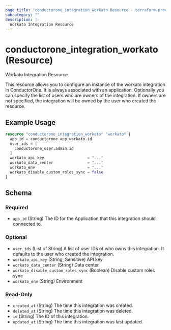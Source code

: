 ```yaml
---
page_title: "conductorone_integration_workato Resource - terraform-provider-conductorone"
subcategory: ""
description: |-
  Workato Integration Resource
---
```


# conductorone_integration_workato (Resource)

Workato Integration Resource

This resource allows you to configure an instance of the workato integration in ConductorOne.
It is always associated with an application. Optionally you can specify the list of users who are owners of the integration.
If owners are not specified, the integration will be owned by the user who created the resource.

## Example Usage

```terraform
resource "conductorone_integration_workato" "workato" {
  app_id = conductorone_app.workato.id
  user_ids = [
    conductorone_user.admin.id
  ]
  workato_api_key                   = "..."
  workato_data_center               = "..."
  workato_env                       = "..."
  workato_disable_custom_roles_sync = false
}
```

<!-- schema generated by tfplugindocs -->
## Schema

### Required

- `app_id` (String) The ID for the Application that this integration should connected to.

### Optional

- `user_ids` (List of String) A list of user IDs of who owns this integration. It defaults to the user who created the integration.
- `workato_api_key` (String, Sensitive) API key
- `workato_data_center` (String) Data center
- `workato_disable_custom_roles_sync` (Boolean) Disable custom roles sync
- `workato_env` (String) Environment

### Read-Only

- `created_at` (String) The time this integration was created.
- `deleted_at` (String) The time this integration was deleted.
- `id` (String) The ID of this integration.
- `updated_at` (String) The time this integration was last updated.
